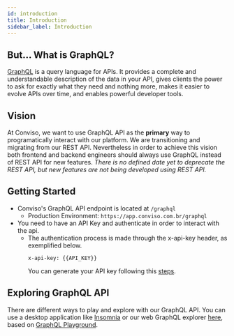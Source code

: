```yaml
---
id: introduction
title: Introduction
sidebar_label: Introduction
---
```


## But... What is GraphQL?
[GraphQL] is a query language for APIs. It provides a complete and understandable description of the data in your API, gives clients the power to ask for exactly what they need and nothing more, makes it easier to evolve APIs over time, and enables powerful developer tools.

## Vision
At Conviso, we want to use GraphQL API as the **primary** way to programatically interact with our platform. 
We are transitioning and migrating from our REST API. Nevertheless in order to achieve this vision both frontend and backend engineers should always use GraphQL instead of REST API for new features.
*There is no defined date yet to deprecate the REST API, but new features are not being developed using REST API.*

## Getting Started
- Conviso's GraphQL API endpoint is located at ```/graphql```
    - Production Environment: ```https://app.conviso.com.br/graphql```
- You need to have an API Key and authenticate in order to interact with the api.
    - The authentication process is made through the x-api-key header, as exemplified below.
        ```console 
        x-api-key: {{API_KEY}}
        ``` 
        You can generate your API key following this [steps](https://help.convisoappsec.com/pt-BR/articles/4428685-api-key).

## Exploring GraphQL API
There are different ways to play and explore with our GraphQL API. 
You can use a desktop application like [Insomnia] or our web GraphQL explorer [here](https://conviso-graphql-playground.s3.us-west-2.amazonaws.com/index.html), based on [GraphQL Playground].


[GraphQL]: <https://graphql.org/>
[GraphQL Playground]: <https://github.com/graphql/graphql-playground>
[Insomnia]: <https://insomnia.rest/>
